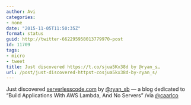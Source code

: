 ```yaml
---
author: Avi
categories:
- none
date: "2015-11-05T11:50:35Z"
format: status
guid: http://twitter-662295958013779970-post
id: 11709
tags:
- micro
- tweet
title: Just discovered https://t.co/sjua5Kx38d by @ryan_s…
url: /post/just-discovered-httpst-cosjua5kx38d-by-ryan_s/
---
```

Just discovered [serverlesscode.com](http://serverlesscode.com) by [@ryan_sb](http://twitter.com/ryan_sb) — a blog dedicated to “Build Applications With AWS Lambda, And No Servers” /via [@caarlco](http://twitter.com/caarlco)
